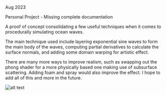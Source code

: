 Aug 2023

Personal Project - Missing complete documentation

A proof of concept consolidating a few useful techniques when it comes to procedurally simulating ocean waves.

The main technique used include layering exponential sine waves to form the main body of the waves, computing partial derivatives to calculate the surface normals, and adding some domain warping for artistic effect.

There are many more ways to improve realism, such as swapping out the phong shader for a more physically based one making use of subsurface scattering. Adding foam and spray would also improve the effect. I hope to add all of this and more in the future.

![alt text](https://github.com/fennkm/Water-Experiment/blob/main/Thumbnail.PNG?raw=true)

